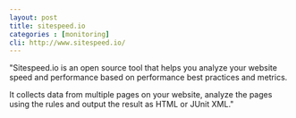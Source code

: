 ```yaml
---
layout: post
title: sitespeed.io
categories : [monitoring]
cli: http://www.sitespeed.io/
---
```


"Sitespeed.io is an open source tool that helps you analyze your website speed and performance based on performance best practices and metrics.

It collects data from multiple pages on your website, analyze the pages using the rules and output the result as HTML or JUnit XML."
